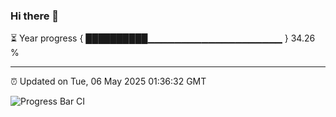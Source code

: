 ### Hi there 👋

⏳ Year progress { ██████████▁▁▁▁▁▁▁▁▁▁▁▁▁▁▁▁▁▁▁▁ } 34.26 %

---

⏰ Updated on Tue, 06 May 2025 01:36:32 GMT

![Progress Bar CI](https://github.com/liununu/liununu/workflows/Progress%20Bar%20CI/badge.svg)
